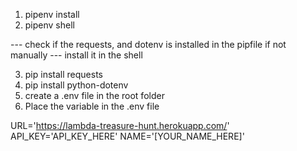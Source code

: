 1. pipenv install
2. pipenv shell

--- check if the requests, and dotenv is installed in the pipfile if not manually
--- install it in the shell

3. pip install requests
4. pip install python-dotenv
5. create a .env file in the root folder
6. Place the variable in the .env file

URL='https://lambda-treasure-hunt.herokuapp.com/'
API_KEY='API_KEY_HERE'
NAME='[YOUR_NAME_HERE]'
